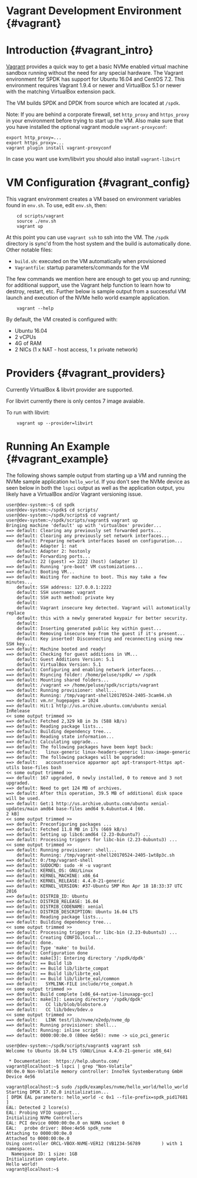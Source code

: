 # Vagrant Development Environment {#vagrant}

# Introduction {#vagrant_intro}

[Vagrant](https://www.vagrantup.com/) provides a quick way to get a basic
NVMe enabled virtual machine sandbox running without the need for any
special hardware.
The Vagrant environment for SPDK has support for Ubuntu 16.04 and
CentOS 7.2. This environment requires Vagrant 1.9.4 or newer and
VirtualBox 5.1 or newer with the matching VirtualBox extension pack.

The VM builds SPDK and DPDK from source which are located at `/spdk`.

Note: If you are behind a corporate firewall, set `http_proxy` and `https_proxy` in
your environment before trying to start up the VM.  Also make sure that you
have installed the optional vagrant module `vagrant-proxyconf`:

~~~{.sh}
export http_proxy=...
export https_proxy=...
vagrant plugin install vagrant-proxyconf
~~~

In case you want use kvm/libvirt you should also install `vagrant-libvirt`

# VM Configuration {#vagrant_config}

This vagrant environment creates a VM based on environment variables found in `env.sh`.
To use, edit `env.sh`, then:

~~~{.sh}
    cd scripts/vagrant
    source ./env.sh
    vagrant up
~~~

At this point you can use `vagrant ssh` to ssh into the VM. The `/spdk` directory is
sync'd from the host system and the build is automatically done.  Other notable files:

- `build.sh`: executed on the VM automatically when provisioned
- `Vagrantfile`: startup parameters/commands for the VM

The few commands we mention here are enough to get you up and running; for additional
support, use the Vagrant help function to learn how to destroy, restart, etc.  Further
below is sample output from a successful VM launch and execution of the NVMe hello
world example application.

~~~{.sh}
    vagrant --help
~~~

By default, the VM created is configured with:
- Ubuntu 16.04
- 2 vCPUs
- 4G of RAM
- 2 NICs (1 x NAT - host access, 1 x private network)

# Providers {#vagrant_providers}

Currently VirtualBox & libvirt provider are supported.

For libvirt currently there is only centos 7 image avaiable.

To run with libvirt:

~~~{.sh}
    vagrant up --provider=libvirt
~~~

# Running An Example {#vagrant_example}

The following shows sample output from starting up a VM and running
the NVMe sample application `hello_world`. If you don't see the
NVMe device as seen below in both the `lspci` output as well as the
application output, you likely have a VirtualBox and/or Vagrant
versioning issue.

~~~{.sh}
user@dev-system:~$ cd spdk
user@dev-system:~/spdk$ cd scripts/
user@dev-system:~/spdk/scripts$ cd vagrant/
user@dev-system:~/spdk/scripts/vagrant$ vagrant up
Bringing machine 'default' up with 'virtualbox' provider...
==> default: Clearing any previously set forwarded ports...
==> default: Clearing any previously set network interfaces...
==> default: Preparing network interfaces based on configuration...
    default: Adapter 1: nat
    default: Adapter 2: hostonly
==> default: Forwarding ports...
    default: 22 (guest) => 2222 (host) (adapter 1)
==> default: Running 'pre-boot' VM customizations...
==> default: Booting VM...
==> default: Waiting for machine to boot. This may take a few minutes...
    default: SSH address: 127.0.0.1:2222
    default: SSH username: vagrant
    default: SSH auth method: private key
    default:
    default: Vagrant insecure key detected. Vagrant will automatically replace
    default: this with a newly generated keypair for better security.
    default:
    default: Inserting generated public key within guest...
    default: Removing insecure key from the guest if it's present...
    default: Key inserted! Disconnecting and reconnecting using new SSH key...
==> default: Machine booted and ready!
==> default: Checking for guest additions in VM...
    default: Guest Additions Version: 5.1
    default: VirtualBox Version: 5.1
==> default: Configuring and enabling network interfaces...
==> default: Rsyncing folder: /home/peluse/spdk/ => /spdk
==> default: Mounting shared folders...
    default: /vagrant => /home/peluse/spdk/scripts/vagrant
==> default: Running provisioner: shell...
    default: Running: /tmp/vagrant-shell20170524-2405-3cam94.sh
==> default: vm.nr_hugepages = 1024
==> default: Hit:1 http://us.archive.ubuntu.com/ubuntu xenial InRelease
<< some output trimmed >>
==> default: Fetched 2,329 kB in 3s (588 kB/s)
==> default: Reading package lists...
==> default: Building dependency tree...
==> default: Reading state information...
==> default: Calculating upgrade...
==> default: The following packages have been kept back:
==> default:   linux-generic linux-headers-generic linux-image-generic
==> default: The following packages will be upgraded:
==> default:   accountsservice apparmor apt apt-transport-https apt-utils base-files bash
<< some output trimmed >>
==> default: 167 upgraded, 0 newly installed, 0 to remove and 3 not upgraded.
==> default: Need to get 124 MB of archives.
==> default: After this operation, 39.5 MB of additional disk space will be used.
==> default: Get:1 http://us.archive.ubuntu.com/ubuntu xenial-updates/main amd64 base-files amd64 9.4ubuntu4.4 [60.                 2 kB]
<< some output trimmed >>
==> default: Preconfiguring packages ...
==> default: Fetched 11.8 MB in 17s (669 kB/s)
==> default: Setting up libc6:amd64 (2.23-0ubuntu7) ...
==> default: Processing triggers for libc-bin (2.23-0ubuntu3) ...
<< some output trimmed >>
==> default: Running provisioner: shell...
    default: Running: /tmp/vagrant-shell20170524-2405-1wt8p3c.sh
==> default: 0:/tmp/vagrant-shell
==> default: SUDOCMD: sudo -H -u vagrant
==> default: KERNEL_OS: GNU/Linux
==> default: KERNEL_MACHINE: x86_64
==> default: KERNEL_RELEASE: 4.4.0-21-generic
==> default: KERNEL_VERSION: #37-Ubuntu SMP Mon Apr 18 18:33:37 UTC 2016
==> default: DISTRIB_ID: Ubuntu
==> default: DISTRIB_RELEASE: 16.04
==> default: DISTRIB_CODENAME: xenial
==> default: DISTRIB_DESCRIPTION: Ubuntu 16.04 LTS
==> default: Reading package lists...
==> default: Building dependency tree...
<< some output trimmed >>
==> default: Processing triggers for libc-bin (2.23-0ubuntu3) ...
==> default: Creating CONFIG.local...
==> default: done.
==> default: Type 'make' to build.
==> default: Configuration done
==> default: make[3]: Entering directory '/spdk/dpdk'
==> default: == Build lib
==> default: == Build lib/librte_compat
==> default: == Build lib/librte_eal
==> default: == Build lib/librte_eal/common
==> default:   SYMLINK-FILE include/rte_compat.h
<< some output trimmed >>
==> default: Build complete [x86_64-native-linuxapp-gcc]
==> default: make[3]: Leaving directory '/spdk/dpdk'
==> default:   CC lib/blob/blobstore.o
==> default:   CC lib/bdev/bdev.o
<< some output trimmed >>
==> default:   LINK test/lib/nvme/e2edp/nvme_dp
==> default: Running provisioner: shell...
    default: Running: inline script
==> default: 0000:00:0e.0 (80ee 4e56): nvme -> uio_pci_generic

user@dev-system:~/spdk/scripts/vagrant$ vagrant ssh
Welcome to Ubuntu 16.04 LTS (GNU/Linux 4.4.0-21-generic x86_64)

 * Documentation:  https://help.ubuntu.com/
vagrant@localhost:~$ lspci | grep "Non-Volatile"
00:0e.0 Non-Volatile memory controller: InnoTek Systemberatung GmbH Device 4e56

vagrant@localhost:~$ sudo /spdk/examples/nvme/hello_world/hello_world
Starting DPDK 17.02.0 initialization...
[ DPDK EAL parameters: hello_world -c 0x1 --file-prefix=spdk_pid17681 ]
EAL: Detected 2 lcore(s)
EAL: Probing VFIO support...
Initializing NVMe Controllers
EAL: PCI device 0000:00:0e.0 on NUMA socket 0
EAL:   probe driver: 80ee:4e56 spdk_nvme
Attaching to 0000:00:0e.0
Attached to 0000:00:0e.0
Using controller ORCL-VBOX-NVME-VER12 (VB1234-56789        ) with 1 namespaces.
  Namespace ID: 1 size: 1GB
Initialization complete.
Hello world!
vagrant@localhost:~$
~~~
